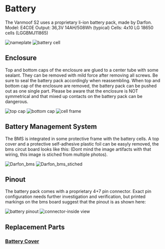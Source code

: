 # Battery 

The Vanmoof S2 uses a proprietary li-ion battery pack, made by Darfon.
Model: E4C0E
Output: 36,3V 14AH/508Wh (typical)
Cells: 4x10 LG 18650 cells (LGGBMJ11865)

![nameplate](https://github.com/Silly105/vanmoof-s2-user-manual/assets/9697253/704dddf5-d0d2-452f-9ef5-c806d811ed1e)
![battery cell](https://github.com/Silly105/vanmoof-s2-user-manual/assets/9697253/e757d3d4-0d5b-475f-8a80-26d2def32ce3)

## Enclosure

Top and bottom caps of the enclosure are glued to a center tube with some sealant. They can be removed with mild force after removing all screws. Be sure to seal the battery pack accordingly when reassembling. When top and bottom cap of the enclosure are removed, the battery pack can be pushed out as one single part. 
Please be aware that the enclosure is NOT symmetrical and that mixed up contacts on the battery pack can be dangerous.

![top cap](https://github.com/Silly105/vanmoof-s2-user-manual/assets/9697253/7411017c-c470-4ec6-aac5-137861a7ae92)
![bottom cap](https://github.com/Silly105/vanmoof-s2-user-manual/assets/9697253/5e3a59e3-12fa-4154-9a26-7cc9ad7f471e)
![cell frame](https://github.com/Silly105/vanmoof-s2-user-manual/assets/9697253/fe86f43e-8781-4d2f-a846-87f45b3c8c8f)

## Battery Management System

The BMS is integrated in some protective frame with the battery cells. A top cover and a protective self-adhesive plastic foil can be easyly removed, the bms circut board looks like this: (Dont mind the image artifacts with that wiring, this image is stiched from multiple photos).

![Darfon_bms](https://github.com/Silly105/vanmoof-s2-user-manual/assets/9697253/9e00466c-9fc4-4a04-904e-81d93c2cbe87)
![Darfon_bms_stiched](https://github.com/Silly105/vanmoof-s2-user-manual/assets/9697253/8ccd7492-c6b0-44fa-8ee3-b9f6c13b84bb)

## Pinout

The battery pack comes with a proprietary 4+7 pin connector. Exact pin configuration needs further investigation and verification, but printed markings on the bms board suggest that the pinout is as shown here:

![battery pinout](https://github.com/Silly105/vanmoof-s2-user-manual/assets/9697253/2bc17781-d7ab-4ad2-8e32-5ce21c78752e)
![connector-inside view](https://github.com/Silly105/vanmoof-s2-user-manual/assets/9697253/3b715f18-739b-4e41-a159-b504667bd18f)

## Replacement Parts

### [Battery Cover](https://www.thingiverse.com/thing:6437105)
